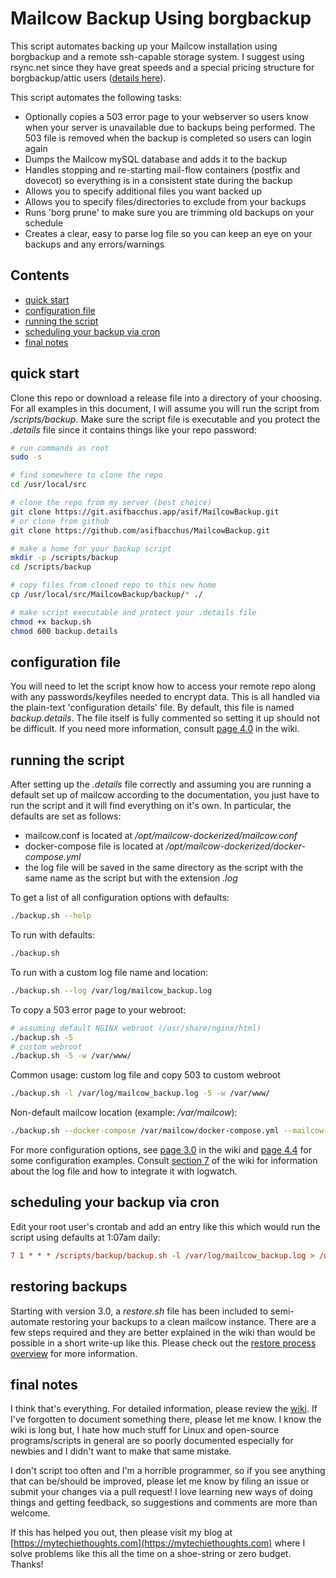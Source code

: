 # Mailcow Backup Using borgbackup <!-- omit in toc -->

This script automates backing up your Mailcow installation using borgbackup and a remote ssh-capable storage system.  I suggest using rsync.net since they
have great speeds and a special pricing structure for borgbackup/attic users ([details here](https://www.rsync.net/products/attic.html)).

This script automates the following tasks:

- Optionally copies a 503 error page to your webserver so users know when your server is unavailable due to backups being performed. The 503 file is removed
  when the backup is completed so users can login again
- Dumps the Mailcow mySQL database and adds it to the backup
- Handles stopping and re-starting mail-flow containers (postfix and dovecot) so everything is in a consistent state during the backup
- Allows you to specify additional files you want backed up
- Allows you to specify files/directories to exclude from your backups
- Runs 'borg prune' to make sure you are trimming old backups on your schedule
- Creates a clear, easy to parse log file so you can keep an eye on your backups and any errors/warnings

## Contents <!-- omit in toc -->

- [quick start](#quick-start)
- [configuration file](#configuration-file)
- [running the script](#running-the-script)
- [scheduling your backup via cron](#scheduling-your-backup-via-cron)
- [final notes](#final-notes)

## quick start

Clone this repo or download a release file into a directory of your choosing. For all examples in this document, I will assume you will run the script from */scripts/backup*. Make sure the script file is executable and you protect the *.details* file since it contains things like your repo password:

```bash
# run commands as root
sudo -s

# find somewhere to clone the repo
cd /usr/local/src

# clone the repo from my server (best choice)
git clone https://git.asifbacchus.app/asif/MailcowBackup.git
# or clone from github
git clone https://github.com/asifbacchus/MailcowBackup.git

# make a home for your backup script
mkdir -p /scripts/backup
cd /scripts/backup

# copy files from cloned repo to this new home
cp /usr/local/src/MailcowBackup/backup/* ./

# make script executable and protect your .details file
chmod +x backup.sh
chmod 600 backup.details
```

## configuration file

You will need to let the script know how to access your remote repo along with any passwords/keyfiles needed to encrypt data. This is all handled via the plain-text 'configuration details' file. By default, this file is named *backup.details*. The file itself is fully commented so setting it up should not be difficult. If you need more information, consult [page 4.0](https://git.asifbacchus.app/asif/MailcowBackup/wiki/4.0-Configuration-details-file) in the wiki.

## running the script

After setting up the *.details* file correctly and assuming you are running a default set up of mailcow according to the documentation, you just have to run the script and it will find everything on it's own. In particular, the defaults are set as follows:

- mailcow.conf is located at */opt/mailcow-dockerized/mailcow.conf*
- docker-compose file is located at */opt/mailcow-dockerized/docker-compose.yml*
- the log file will be saved in the same directory as the script with the same name as the script but with the extension *.log*

To get a list of all configuration options with defaults:

```bash
./backup.sh --help
```

To run with defaults:

```bash
./backup.sh
```

To run with a custom log file name and location:

```bash
./backup.sh --log /var/log/mailcow_backup.log
```

To copy a 503 error page to your webroot:

```bash
# assuming default NGINX webroot (/usr/share/nginx/html)
./backup.sh -5
# custom webroot
./backup.sh -5 -w /var/www/
```

Common usage: custom log file and copy 503 to custom webroot

```bash
./backup.sh -l /var/log/mailcow_backup.log -5 -w /var/www/
```

Non-default mailcow location (example: */var/mailcow*):

```bash
./backup.sh --docker-compose /var/mailcow/docker-compose.yml --mailcow-config /var/mailcow/mailcow.conf
```

For more configuration options, see [page 3.0](https://git.asifbacchus.app/asif/MailcowBackup/wiki/3.0-Script-parameters) in the wiki and [page 4.4](https://git.asifbacchus.app/asif/MailcowBackup/wiki/4.4-Configuration-examples) for some configuration examples. Consult [section 7](https://git.asifbacchus.app/asif/MailcowBackup/wiki/7.0-Logs) of the wiki for information about the log file and how to integrate it with logwatch.

## scheduling your backup via cron

Edit your root user's crontab and add an entry like this which would run the script using defaults at 1:07am daily:

```ini
7 1 * * * /scripts/backup/backup.sh -l /var/log/mailcow_backup.log > /dev/null 2>&1
```

## restoring backups

Starting with version 3.0, a *restore.sh* file has been included to semi-automate restoring your backups to a clean mailcow instance. There are a few steps required and they are better explained in the wiki than would be possible in a short write-up like this. Please check out the [restore process overview](https://git.asifbacchus.app/asif/MailcowBackup/wiki/8.0-Restore-overview) for more information.

## final notes

I think that's everything. For detailed information, please review the [wiki](https://git.asifbacchus.app/asif/MailcowBackup/wiki/_pages). If I've forgotten to document something there, please let me know. I know the wiki is long but, I hate how much stuff for Linux and open-source programs/scripts in general are so poorly documented especially for newbies and I didn't want to make that same mistake.

I don't script too often and I'm a horrible programmer, so if you see anything that can be/should be improved, please let me know by filing an issue or submit your changes via a pull request!  I love learning new ways of doing things and getting feedback, so suggestions and comments are more than welcome.

If this has helped you out, then please visit my blog at [https://mytechiethoughts.com](https://mytechiethoughts.com) where I solve problems like this all the time on a shoe-string or zero budget. Thanks!
